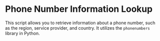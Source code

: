 # Phone Number Information Lookup
This script allows you to retrieve information about a phone number, such as the region, service provider, and country.
It utilizes the `phonenumbers` library in Python.
